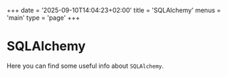 +++
date = '2025-09-10T14:04:23+02:00'
title = 'SQLAlchemy'
menus = 'main'
type = 'page'
+++

# SQLAlchemy

Here you can find some useful info about `SQLAlchemy`.